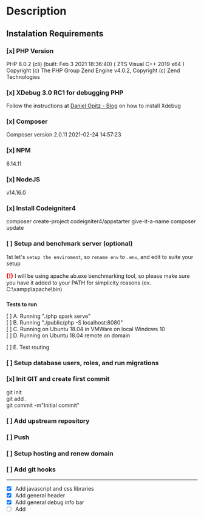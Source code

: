 # Description

## Instalation Requirements

### [x] PHP Version

PHP 8.0.2 (cli) (built: Feb  3 2021 18:36:40) ( ZTS Visual C++ 2019 x64 )
Copyright (c) The PHP Group
Zend Engine v4.0.2, Copyright (c) Zend Technologies

### [x] XDebug 3.0 RC1 for debugging PHP
Follow the instructions at [Daniel Opitz - Blog](https://odan.github.io/2020/12/03/xampp-xdebug-setup-php8.html) on how to install Xdebug
### [x] Composer

Composer version 2.0.11 2021-02-24 14:57:23
### [x] NPM
6.14.11

### [x] NodeJS
v14.16.0

### [x] Install Codeigniter4
composer create-project codeigniter4/appstarter give-it-a-name
composer update

### [ ] Setup and benchmark server (optional)

1st let's `setup the enviroment`, so `rename env` to `.env`, and edit to suite your setup

<h3 style="font-weight: bold; color: red; display: inline;">(!) </h3>I will be using apache ab.exe benchmarking tool, so please make sure you have it added to your PATH for simplicity reasons (ex. C:\xampp\apache\bin)

<h3 style="display: block;"></h3>

**Tests to run**

[ ] A. Running "./php spark serve"  
[ ] B. Running "./public/php -S localhost:8080"  
[ ] C. Running on Ubuntu 18.04 in VMWare on local Windows 10  
[ ] D. Running on Ubuntu 18.04 remote on domain

[ ] E. Test routing

### [ ] Setup database users, roles, and run migrations

### [x] Init GIT and create first commit
git init  
git add .  
git commit -m"Initial commit"

### [ ] Add upstream repository
### [ ] Push

### [ ] Setup hosting and renew domain
### [ ] Add git hooks
---
* [x] Add javascript and css libraries
* [x] Add general header
* [x] Add general debug info bar
* [ ] Add 